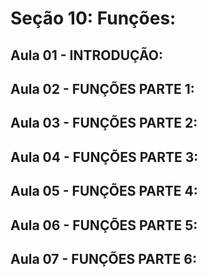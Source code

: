 # Seção 10: Funções:

## Aula 01 - INTRODUÇÃO:

## Aula 02 - FUNÇÕES PARTE 1:

## Aula 03 - FUNÇÕES PARTE 2:

## Aula 04 - FUNÇÕES PARTE 3:

## Aula 05 - FUNÇÕES PARTE 4:

## Aula 06 - FUNÇÕES PARTE 5:

## Aula 07 - FUNÇÕES PARTE 6:

